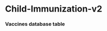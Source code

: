 # Child-Immunization-v2
### Vaccines database table
<!-- CREATE TABLE vaccines (
    id INT AUTO_INCREMENT PRIMARY KEY,
    name VARCHAR(255) NOT NULL,
    quantity INT NOT NULL,
    description TEXT,
    created_at TIMESTAMP DEFAULT CURRENT_TIMESTAMP,
    updated_at TIMESTAMP DEFAULT CURRENT_TIMESTAMP ON UPDATE CURRENT_TIMESTAMP
); -->